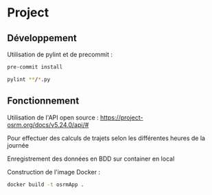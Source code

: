 # Project

## Développement

Utilisation de pylint et de precommit :


```sh
pre-commit install
```
```sh
pylint **/*.py
```

## Fonctionnement

Utilisation de l'API open source : https://project-osrm.org/docs/v5.24.0/api/#

Pour effectuer des calculs de trajets selon les différentes heures de la journée

Enregistrement des données en BDD sur container en local

Construction de l'image Docker : 
```sh
docker build -t osrmApp .
```